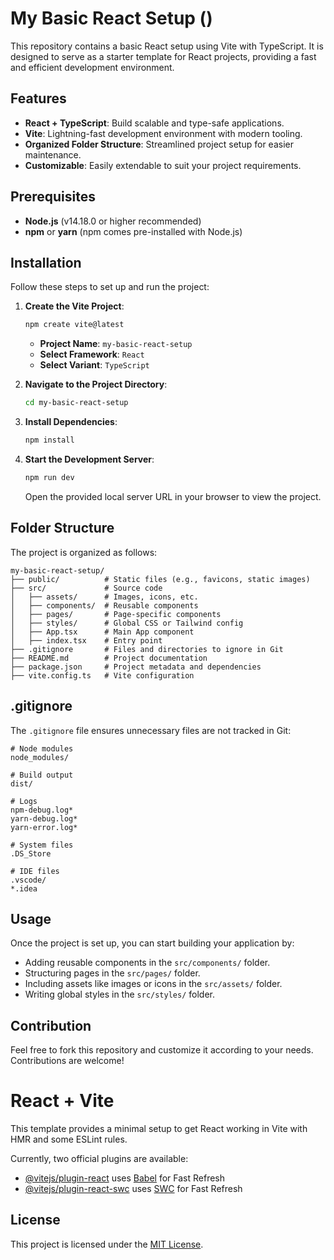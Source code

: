 # My Basic React Setup ()
This repository contains a basic React setup using Vite with TypeScript. It is designed to serve as a starter template for React projects, providing a fast and efficient development environment.

## Features
- **React + TypeScript**: Build scalable and type-safe applications.
- **Vite**: Lightning-fast development environment with modern tooling.
- **Organized Folder Structure**: Streamlined project setup for easier maintenance.
- **Customizable**: Easily extendable to suit your project requirements.

## Prerequisites
- **Node.js** (v14.18.0 or higher recommended)
- **npm** or **yarn** (npm comes pre-installed with Node.js)

## Installation
Follow these steps to set up and run the project:

1. **Create the Vite Project**:
   ```bash
   npm create vite@latest
   ```
   - **Project Name**: `my-basic-react-setup`
   - **Select Framework**: `React`
   - **Select Variant**: `TypeScript`

2. **Navigate to the Project Directory**:
   ```bash
   cd my-basic-react-setup
   ```

3. **Install Dependencies**:
   ```bash
   npm install
   ```

4. **Start the Development Server**:
   ```bash
   npm run dev
   ```
   Open the provided local server URL in your browser to view the project.

## Folder Structure
The project is organized as follows:
```
my-basic-react-setup/
├── public/          # Static files (e.g., favicons, static images)
├── src/             # Source code
│   ├── assets/      # Images, icons, etc.
│   ├── components/  # Reusable components
│   ├── pages/       # Page-specific components
│   ├── styles/      # Global CSS or Tailwind config
│   ├── App.tsx      # Main App component
│   ├── index.tsx    # Entry point
├── .gitignore       # Files and directories to ignore in Git
├── README.md        # Project documentation
├── package.json     # Project metadata and dependencies
├── vite.config.ts   # Vite configuration
```

## .gitignore
The `.gitignore` file ensures unnecessary files are not tracked in Git:
```gitignore
# Node modules
node_modules/

# Build output
dist/

# Logs
npm-debug.log*
yarn-debug.log*
yarn-error.log*

# System files
.DS_Store

# IDE files
.vscode/
*.idea
```

## Usage
Once the project is set up, you can start building your application by:
- Adding reusable components in the `src/components/` folder.
- Structuring pages in the `src/pages/` folder.
- Including assets like images or icons in the `src/assets/` folder.
- Writing global styles in the `src/styles/` folder.

## Contribution
Feel free to fork this repository and customize it according to your needs. Contributions are welcome!



# React + Vite

This template provides a minimal setup to get React working in Vite with HMR and some ESLint rules.

Currently, two official plugins are available:

- [@vitejs/plugin-react](https://github.com/vitejs/vite-plugin-react/blob/main/packages/plugin-react/README.md) uses [Babel](https://babeljs.io/) for Fast Refresh
- [@vitejs/plugin-react-swc](https://github.com/vitejs/vite-plugin-react-swc) uses [SWC](https://swc.rs/) for Fast Refresh

## License
This project is licensed under the [MIT License](LICENSE).

